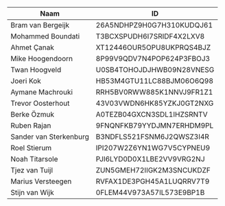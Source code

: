 |Naam|ID|
|---|---|
|Bram van Bergeijk|26A5NDHPZ9H0G7H310KUDQJ61|
|Mohammed Boundati|T3BCXSPUDH6I7SRIDF4X2LXV8|
|Ahmet Çanak|XT12446OUR5OPU8UKPRQS4BJZ|
|Mike Hoogendoorn|8P99V9QDV7N4POP624P3FBOJ3|
|Twan Hoogveld|U0SB4TOHOJDJHWB09N28VNESG|
|Joeri Kok|HB53M4GTU11LC88BJM06O6Q98|
|Aymane Machrouki|RRH5BV0RWW885K1NNVJ9FR1Z1|
|Trevor Oosterhout|43V03VWDN6HK85YZKJ0GT2NXG|
|Berke Özmuk|A0TEZB04GXCN3SDL1IHZSRNTV|
|Ruben Rajan|9FNQNFKB79YYDJMN7ERHDM9PL|
|Sander van Sterkenburg|B3NDFLS521FSNM6J2QWSZ3I4R|
|Roel Stierum|IPI207W2Z6YN1WG7V5CYPNEU9|
|Noah Titarsole|PJI6LYD0D0X1LBE2VV9VRG2NJ|
|Tjez van Tuijl|ZUN5GMEH72IIGK2M3SNCUKDZF|
|Marius Versteegen|RVFAX1DE3PGH45A1LUQRRV7T9|
|Stijn van Wijk|0FLEM44V973A57IL573E9BP1B|
